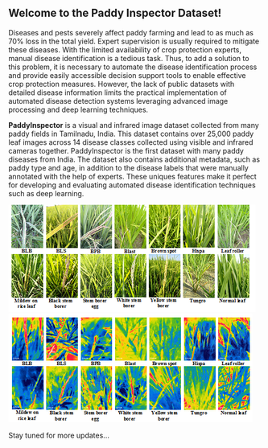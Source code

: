 ## Welcome to the Paddy Inspector Dataset!

Diseases and pests severely affect paddy farming and lead to as much as 70% loss in the total yield. Expert supervision is usually required to mitigate these diseases. With the limited availability of crop protection experts, manual disease identification is a tedious task. Thus, to add a solution to this problem, it is necessary to automate the disease identification process and provide easily accessible decision support tools to enable effective crop protection measures. However, the lack of public datasets with detailed disease information limits the practical implementation of automated disease detection systems leveraging advanced image processing and deep learning techniques.

**PaddyInspector** is a visual and infrared image dataset collected from many paddy fields in Tamilnadu, India. This dataset contains over 25,000 paddy leaf images across 14 disease classes collected using visible and infrared cameras together. PaddyInspector is the first dataset with many paddy diseases from India. The dataset also contains additional metadata, such as paddy type and age, in addition to the disease labels that were manually annotated with the help of experts. These uniques features make it perfect for developing and evaluating automated disease identification techniques such as deep learning.

![RGB Diseases](rgb_diseases.png)
![IR Diseasaes](ir_diseases.png)

Stay tuned for more updates...
